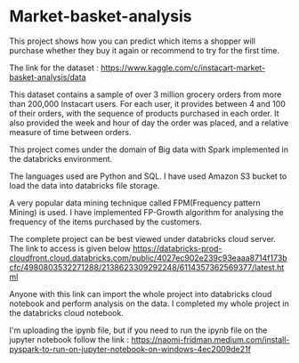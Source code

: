 # Market-basket-analysis
This project shows how you can predict which items a shopper will purchase whether they buy it again or recommend to try for the first time.

The link for the dataset : https://www.kaggle.com/c/instacart-market-basket-analysis/data

This dataset contains a sample of over 3 million grocery orders from more than 200,000 Instacart users. For each user, it provides between 4 and 100 of their orders, with the sequence of products purchased in each order. It also provided the week and hour of day the order was placed, and a relative measure of time between orders.

This project comes under the domain of Big data with Spark implemented in the databricks environment.

The languages used are Python and SQL. I have used Amazon S3 bucket to load the data into databricks file storage.

A very popular data mining technique called FPM(Frequency pattern Mining) is used. I have implemented FP-Growth algorithm for analysing the frequency of the items purchased by the customers.

The complete project can be best viewed under databricks cloud server. The link to access is given below
https://databricks-prod-cloudfront.cloud.databricks.com/public/4027ec902e239c93eaaa8714f173bcfc/4980803532271288/2138623309292248/6114357362569377/latest.html

Anyone with this link can import the whole project into databricks cloud notebook and perform analysis on the data. I completed my whole project in the databricks cloud notebook. 

I'm uploading the ipynb file, but if you need to run the ipynb file on the jupyter notebook follow the link : https://naomi-fridman.medium.com/install-pyspark-to-run-on-jupyter-notebook-on-windows-4ec2009de21f


